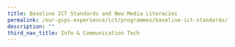 ```yaml
---
title: Baseline ICT Standards and New Media Literacies
permalink: /our-gsps-experience/ict/programmes/baseline-ict-standards/
description: ""
third_nav_title: Info & Communication Tech
---
```

